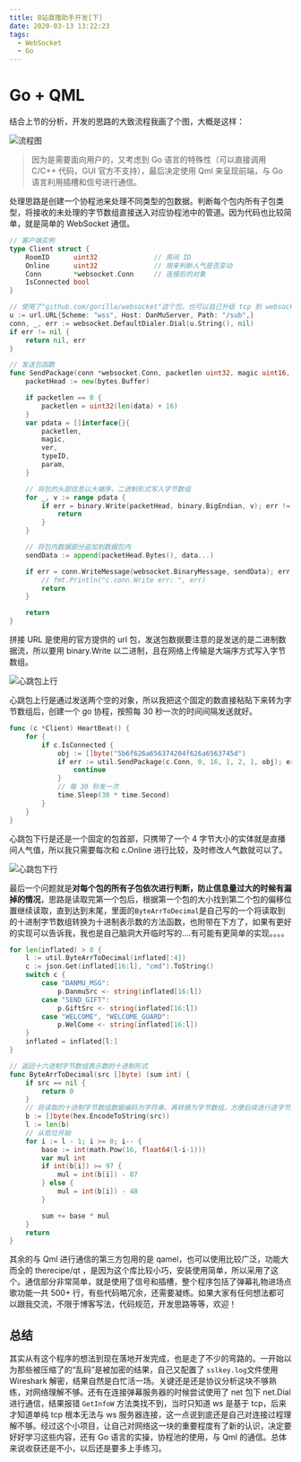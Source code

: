 ```yaml
---
title: B站直播助手开发[下]
date: 2020-03-13 13:22:23
tags:
  - WebSocket
  - Go
---
```


# Go + QML

结合上节的分析，开发的思路的大致流程我画了个图，大概是这样：

![流程图](https://blogimagee.oss-cn-beijing.aliyuncs.com/images/go_qml_flowchart.png)

> 因为是需要面向用户的，又考虑到 Go 语言的特殊性（可以直接调用 C/C++ 代码，GUI 官方不支持），最后决定使用 Qml 来呈现前端，与 Go 语言利用插槽和信号进行通信。

处理思路是创建一个协程池来处理不同类型的包数据。判断每个包内所有子包类型，将接收的未处理的字节数组直接送入对应协程池中的管道。因为代码也比较简单，就是简单的 WebSocket 通信。

```go
// 客户端实例
type Client struct {
	RoomID      uint32				// 房间 ID
	Online      uint32				// 用来判断人气是否变动
	Conn        *websocket.Conn		// 连接后的对象
	IsConnected bool
}
```

```go
// 使用了"github.com/gorilla/websocket"这个包，也可以自己升级 tcp 到 websocket
u := url.URL{Scheme: "wss", Host: DanMuServer, Path: "/sub",}
conn, _, err := websocket.DefaultDialer.Dial(u.String(), nil)
if err != nil {
	return nil, err
}

// 发送包函数
func SendPackage(conn *websocket.Conn, packetlen uint32, magic uint16, ver uint16, typeID uint32, param uint32, data []byte) (err error) {
	packetHead := new(bytes.Buffer)

	if packetlen == 0 {
		packetlen = uint32(len(data) + 16)
	}
	var pdata = []interface{}{
		packetlen,
		magic,
		ver,
		typeID,
		param,
	}

	// 将包的头部信息以大端序，二进制形式写入字节数组
	for _, v := range pdata {
		if err = binary.Write(packetHead, binary.BigEndian, v); err != nil {
			return
		}
	}

	// 将包内数据部分追加到数据包内
	sendData := append(packetHead.Bytes(), data...)

	if err = conn.WriteMessage(websocket.BinaryMessage, sendData); err != nil {
		// fmt.Println("c.conn.Write err: ", err)
		return
	}

	return
}
```

拼接 URL 是使用的官方提供的 url 包，发送包数据要注意的是发送的是二进制数据流，所以要用 binary.Write 以二进制，且在网络上传输是大端序方式写入字节数组。

![心跳包上行](https://blogimagee.oss-cn-beijing.aliyuncs.com/images/up.png)

心跳包上行是通过发送两个空的对象，所以我把这个固定的数直接粘贴下来转为字节数组后，创建一个 go 协程，按照每 30 秒一次的时间间隔发送就好。

```go
func (c *Client) HeartBeat() {
	for {
		if c.IsConnected {
			obj := []byte("5b6f626a656374204f626a6563745d")
			if err := util.SendPackage(c.Conn, 0, 16, 1, 2, 1, obj); err != nil {
				continue
			}
            // 每 30 秒发一次
			time.Sleep(30 * time.Second)
		}
	}
}
```

心跳包下行是还是一个固定的包首部，只携带了一个 4 字节大小的实体就是直播间人气值，所以我只需要每次和 c.Online 进行比较，及时修改人气数就可以了。

![心跳包下行](https://blogimagee.oss-cn-beijing.aliyuncs.com/images/down.png)

最后一个问题就是**对每个包的所有子包依次进行判断，防止信息量过大的时候有漏掉的情况**，思路是读取完第一个包后，根据第一个包的大小找到第二个包的偏移位置继续读取，直到达到末尾，里面的`ByteArrToDecimal`是自己写的一个将读取到的十进制字节数组转换为十进制表示数的方法函数，也附带在下方了，如果有更好的实现可以告诉我，我也是自己脑洞大开临时写的....有可能有更简单的实现。。。。

```go
for len(inflated) > 0 {
	l := util.ByteArrToDecimal(inflated[:4])
	c := json.Get(inflated[16:l], "cmd").ToString()
	switch c {
		case "DANMU_MSG":
			p.DanmuSrc <- string(inflated[16:l])
		case "SEND_GIFT":
			p.GiftSrc <- string(inflated[16:l])
		case "WELCOME", "WELCOME_GUARD":
			p.WelCome <- string(inflated[16:l])
	}
	inflated = inflated[l:]
}

// 返回十六进制字节数组表示数的十进制形式
func ByteArrToDecimal(src []byte) (sum int) {
	if src == nil {
		return 0
	}
    // 将读取的十进制字节数组数据编码为字符串，再转换为字节数组，方便后续进行逐字节处理
	b := []byte(hex.EncodeToString(src))
	l := len(b)
    // 从低位开始
	for i := l - 1; i >= 0; i-- {
		base := int(math.Pow(16, float64(l-i-1)))
		var mul int
		if int(b[i]) >= 97 {
			mul = int(b[i]) - 87
		} else {
			mul = int(b[i]) - 48
		}

		sum += base * mul
	}
	return
}
```

其余的与 Qml 进行通信的第三方包用的是 qamel，也可以使用比较广泛，功能大而全的 therecipe/qt ，是因为这个库比较小巧，安装使用简单，所以采用了这个。通信部分非常简单，就是使用了信号和插槽，整个程序包括了弹幕礼物进场点歌功能一共 500+ 行，有些代码略冗余，还需要凝练。如果大家有任何想法都可以跟我交流，不限于博客写法，代码规范，开发思路等等，欢迎！

## 总结

其实从有这个程序的想法到现在落地开发完成，也是走了不少的弯路的。一开始以为那些被压缩了的“乱码”是被加密的结果，自己又配置了 `sslkey.log`文件使用 Wireshark 解密，结果自然是白忙活一场。关键还是还是协议分析这块不够熟练，对网络理解不够。还有在连接弹幕服务器的时候尝试使用了 net 包下 net.Dial 进行通信，结果报错 `GetInfoW` 方法类找不到，当时只知道 ws 是基于 tcp，后来才知道单纯 tcp 根本无法与 ws 服务器连接，这一点说到底还是自己对连接过程理解不够。经过这个小项目，让自己对网络这一块的重要程度有了新的认识，决定要好好学习这些内容，还有 Go 语言的实操，协程池的使用，与 Qml 的通信。总体来说收获还是不小，以后还是要多上手练习。